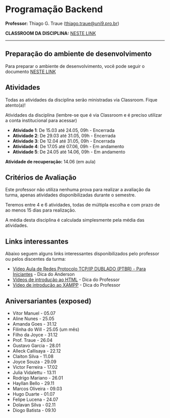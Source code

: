 # Programação Backend

**Professor:** Thiago G. Traue (thiago.traue@uni9.pro.br)

**CLASSROOM DA DISCIPLINA:** [NESTE LINK](https://classroom.google.com/c/NDY1OTg2MzY1MTU0?cjc=7vt44ev)

---

## Preparação do ambiente de desenvolvimento

Para preparar o ambiente de desenvolvimento, você pode seguir o documento [NESTE LINK](https://docs.google.com/document/d/1MuIPfxMHEaPD1TfmITMlK0Co7eYWwvQ6uEHKuny7SAc/edit?usp=sharing)

## Atividades

Todas as atividades da disciplina serão ministradas via Classroom. Fique atento(a)!

Atividades da disciplina (lembre-se que é via Classroom e é preciso utilizar a conta institucional para acessar)

- **Atividade 1**: De 15.03 até 24.05, 09h - Encerrada
- **Atividade 2**: De 29.03 até 31.05, 09h - Encerrada
- **Atividade 3**: De 12.04 até 31.05, 09h - Encerrada
- **Atividade 4**: De 17.05 até 07.06, 09h - Em andamento
- **Atividade 5**: De 24.05 até 14.06, 09h - Em andamento

**Atividade de recuperação:** 14.06 (em aula)

## Critérios de Avaliação

Este professor não utiliza nenhuma prova para realizar a avaliação da turma, apenas atividades disponibilizadas durante o semestre. 

Teremos entre 4 e 6 atividades, todas de múltipla escolha e com prazo de ao menos 15 dias para realização.

A média desta disciplina é calculada simplesmente pela média das atividades.

## Links interessantes

Abaixo seguem alguns links interessantes disponibilizados pelo professor ou pelos discentes da turma:

- [Vídeo Aula de Redes Protocolo TCP/IP DUBLADO (PTBR) - Para Iniciantes](https://www.youtube.com/watch?v=aclH6Wf4f44) - Dica do Anderson
- [Vídeos de introdução ao HTML](https://www.youtube.com/watch?v=1LJGQb_pn6k) - Dica do Professor
- [Vídeo de introdução ao XAMPP](https://www.youtube.com/watch?v=L-0prC44hbY) - Dica do Professor

## Aniversariantes (exposed)

- Vitor Manuel - 05.07
- Aline Nunes - 25.05
- Amanda Goes - 31.12
- Filinha do Will - 25.05 (um mês)
- Filho da Joyce - 31.12
- Prof. Traue - 26.04
- Gustavo Garcia - 28.01
- Alleck Callisaya - 22.12
- Claiton Silva - 11.08
- Joyce Souza - 29.09
- Victor Ferreira - 17.02
- Julia Vidalettu - 13.11
- Rodrigo Mariano - 26.01
- Hayllan Bello - 29.11
- Marcos Oliveira - 09.03
- Hugo Duarte - 01.07
- Felipe Lucena - 24.07
- Dolavan Silva - 02.11
- Diogo Batista - 09.10
